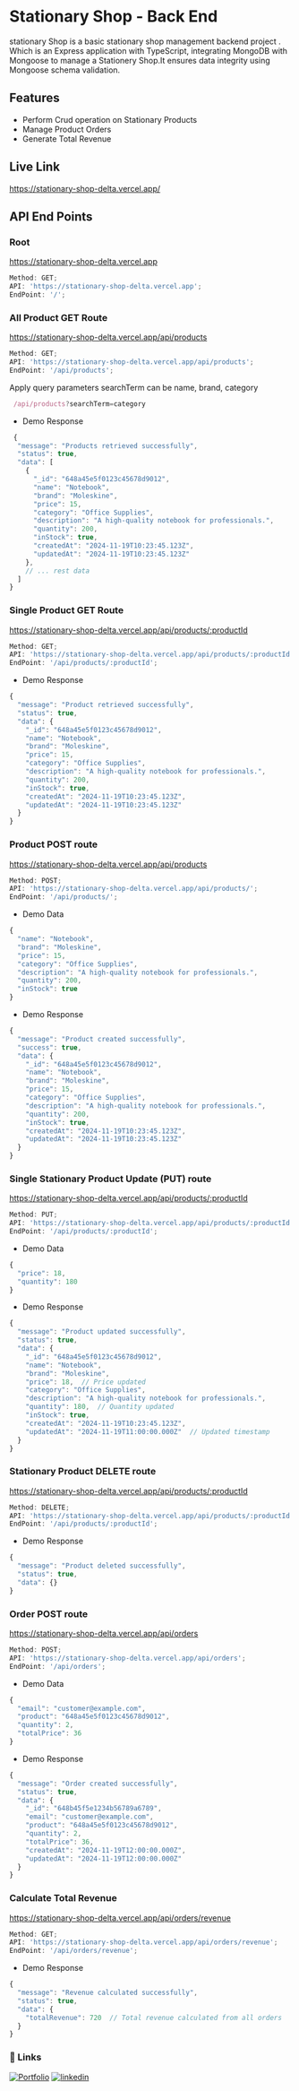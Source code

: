 # Stationary Shop - Back End

stationary Shop is a basic stationary shop management backend project . Which is an Express application with TypeScript, integrating MongoDB with Mongoose to manage a Stationery Shop.It ensures data integrity using Mongoose schema validation.

## Features

- Perform Crud operation on Stationary Products
- Manage Product Orders
- Generate Total Revenue

## Live Link

https://stationary-shop-delta.vercel.app/

## API End Points

### Root

https://stationary-shop-delta.vercel.app

```javascript
Method: GET;
API: 'https://stationary-shop-delta.vercel.app';
EndPoint: '/';
```

### All Product GET Route

https://stationary-shop-delta.vercel.app/api/products

```javascript
Method: GET;
API: 'https://stationary-shop-delta.vercel.app/api/products';
EndPoint: '/api/products';
```

Apply query parameters searchTerm can be name, brand, category

```javascript
 /api/products?searchTerm=category
```

- Demo Response

```javascript
 {
  "message": "Products retrieved successfully",
  "status": true,
  "data": [
    {
      "_id": "648a45e5f0123c45678d9012",
      "name": "Notebook",
      "brand": "Moleskine",
      "price": 15,
      "category": "Office Supplies",
      "description": "A high-quality notebook for professionals.",
      "quantity": 200,
      "inStock": true,
      "createdAt": "2024-11-19T10:23:45.123Z",
      "updatedAt": "2024-11-19T10:23:45.123Z"
    },
    // ... rest data
  ]
}
```

### Single Product GET Route

https://stationary-shop-delta.vercel.app/api/products/:productId

```javascript
Method: GET;
API: 'https://stationary-shop-delta.vercel.app/api/products/:productId';
EndPoint: '/api/products/:productId';
```

- Demo Response

```javascript
{
  "message": "Product retrieved successfully",
  "status": true,
  "data": {
    "_id": "648a45e5f0123c45678d9012",
    "name": "Notebook",
    "brand": "Moleskine",
    "price": 15,
    "category": "Office Supplies",
    "description": "A high-quality notebook for professionals.",
    "quantity": 200,
    "inStock": true,
    "createdAt": "2024-11-19T10:23:45.123Z",
    "updatedAt": "2024-11-19T10:23:45.123Z"
  }
}
```

### Product POST route

https://stationary-shop-delta.vercel.app/api/products

```javascript
Method: POST;
API: 'https://stationary-shop-delta.vercel.app/api/products/';
EndPoint: '/api/products/';
```

- Demo Data

```javascript
{
  "name": "Notebook",
  "brand": "Moleskine",
  "price": 15,
  "category": "Office Supplies",
  "description": "A high-quality notebook for professionals.",
  "quantity": 200,
  "inStock": true
}
```

- Demo Response

```javascript
{
  "message": "Product created successfully",
  "success": true,
  "data": {
    "_id": "648a45e5f0123c45678d9012",
    "name": "Notebook",
    "brand": "Moleskine",
    "price": 15,
    "category": "Office Supplies",
    "description": "A high-quality notebook for professionals.",
    "quantity": 200,
    "inStock": true,
    "createdAt": "2024-11-19T10:23:45.123Z",
    "updatedAt": "2024-11-19T10:23:45.123Z"
  }
}
```

### Single Stationary Product Update (PUT) route

https://stationary-shop-delta.vercel.app/api/products/:productId

```javascript
Method: PUT;
API: 'https://stationary-shop-delta.vercel.app/api/products/:productId';
EndPoint: '/api/products/:productId';
```

- Demo Data

```javascript
{
  "price": 18,
  "quantity": 180
}
```

- Demo Response

```javascript
{
  "message": "Product updated successfully",
  "status": true,
  "data": {
    "_id": "648a45e5f0123c45678d9012",
    "name": "Notebook",
    "brand": "Moleskine",
    "price": 18,  // Price updated
    "category": "Office Supplies",
    "description": "A high-quality notebook for professionals.",
    "quantity": 180,  // Quantity updated
    "inStock": true,
    "createdAt": "2024-11-19T10:23:45.123Z",
    "updatedAt": "2024-11-19T11:00:00.000Z"  // Updated timestamp
  }
}
```

### Stationary Product DELETE route

https://stationary-shop-delta.vercel.app/api/products/:productId

```javascript
Method: DELETE;
API: 'https://stationary-shop-delta.vercel.app/api/products/:productId';
EndPoint: '/api/products/:productId';
```

- Demo Response

```javascript
{
  "message": "Product deleted successfully",
  "status": true,
  "data": {}
}
```

### Order POST route

https://stationary-shop-delta.vercel.app/api/orders

```javascript
Method: POST;
API: 'https://stationary-shop-delta.vercel.app/api/orders';
EndPoint: '/api/orders';
```

- Demo Data

```javascript
{
  "email": "customer@example.com",
  "product": "648a45e5f0123c45678d9012",
  "quantity": 2,
  "totalPrice": 36
}
```

- Demo Response

```javascript
{
  "message": "Order created successfully",
  "status": true,
  "data": {
    "_id": "648b45f5e1234b56789a6789",
    "email": "customer@example.com",
    "product": "648a45e5f0123c45678d9012",
    "quantity": 2,
    "totalPrice": 36,
    "createdAt": "2024-11-19T12:00:00.000Z",
    "updatedAt": "2024-11-19T12:00:00.000Z"
  }
}
```

### Calculate Total Revenue

https://stationary-shop-delta.vercel.app/api/orders/revenue

```javascript
Method: GET;
API: 'https://stationary-shop-delta.vercel.app/api/orders/revenue';
EndPoint: '/api/orders/revenue';
```

- Demo Response

```javascript
{
  "message": "Revenue calculated successfully",
  "status": true,
  "data": {
    "totalRevenue": 720  // Total revenue calculated from all orders
  }
}
```

### 🔗 Links

[![Portfolio](https://img.shields.io/badge/my_portfolio-000?style=for-the-badge&logo=ko-fi&logoColor=white)](https://mdsojibhossain-portfolio.web.app/)
[![linkedin](https://img.shields.io/badge/linkedin-0A66C2?style=for-the-badge&logo=linkedin&logoColor=white)](https://www.linkedin.com/in/mdsojibhossaincse/)
